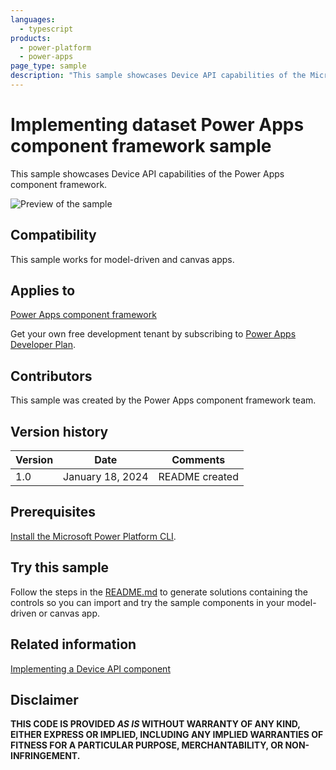 ```yaml
---
languages:
  - typescript
products:
  - power-platform
  - power-apps
page_type: sample
description: "This sample showcases Device API capabilities of the Microsoft Power Apps component framework."
---
```


# Implementing dataset Power Apps component framework sample

This sample showcases Device API capabilities of the Power Apps component framework.

![Preview of the sample](https://learn.microsoft.com/power-apps/developer/component-framework/media/device-api-control.png)

## Compatibility

This sample works for model-driven and canvas apps.

## Applies to

[Power Apps component framework](https://learn.microsoft.com/power-apps/developer/component-framework/overview)

Get your own free development tenant by subscribing to [Power Apps Developer Plan](https://learn.microsoft.com/power-platform/developer/plan).

## Contributors

This sample was created by the Power Apps component framework team.

## Version history

| Version | Date             | Comments       |
| ------- | ---------------- | -------------- |
| 1.0     | January 18, 2024 | README created |

## Prerequisites

[Install the Microsoft Power Platform CLI](https://learn.microsoft.com/power-platform/developer/cli/introduction).

## Try this sample

Follow the steps in the [README.md](../README.md) to generate solutions containing the controls so you can import and try the sample components in your model-driven or canvas app.

## Related information

[Implementing a Device API component](https://learn.microsoft.com/power-apps/developer/component-framework/sample-controls/device-api-control)

## Disclaimer

**THIS CODE IS PROVIDED _AS IS_ WITHOUT WARRANTY OF ANY KIND, EITHER EXPRESS OR IMPLIED, INCLUDING ANY IMPLIED WARRANTIES OF FITNESS FOR A PARTICULAR PURPOSE, MERCHANTABILITY, OR NON-INFRINGEMENT.**
